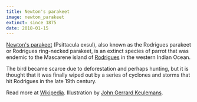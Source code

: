 ```yaml
---
title: Newton's parakeet
image: newton_parakeet
extinct: since 1875
date: 2018-01-15
---
```


[Newton's parakeet](/2018/01/15/newton-parakeet/)
(Psittacula exsul), also known as the Rodrigues parakeet or Rodrigues
ring-necked parakeet, is an extinct species of parrot that was endemic to the
Mascarene island of [Rodrigues](#) in the western Indian Ocean.

The bird became scarce due to deforestation and perhaps hunting, but it is
thought that it was finally wiped out by a series of cyclones and storms that
hit Rodrigues in the late 19th century.

Read more at [Wikipedia](https://en.wikipedia.org/wiki/Newton's_parakeet).
Illustration by [John Gerrard Keulemans](https://ia800201.us.archive.org/BookReader/BookReaderImages.php?zip=/20/items/extinctbirdsatte00roth/extinctbirdsatte00roth_jp2.zip&file=extinctbirdsatte00roth_jp2/extinctbirdsatte00roth_0319.jp2&scale=1&rotate=0).
